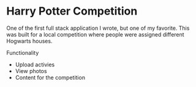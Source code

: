 # Harry Potter Competition
One of the first full stack application I wrote, but one of my favorite. This was built for a local competition where people were assigned different Hogwarts houses.

Functionality
- Upload activies
- View photos
- Content for the competition
